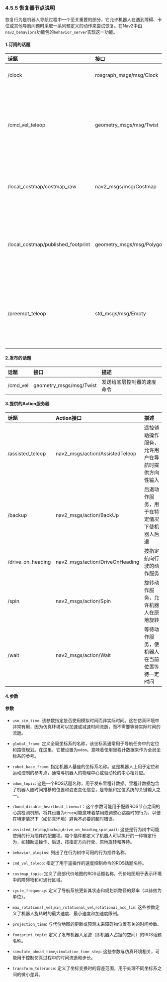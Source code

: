 ### 4.5.5 恢复器节点说明

恢复行为是机器人导航过程中一个至关重要的部分，它允许机器人在遇到障碍、卡住或其他导航问题时采取一系列预定义的动作来尝试恢复。在Nav2中由`nav2_behaviors`功能包的`behavior_server`实现这一功能。

#### 1.订阅的话题

| 话题 | 接口 | 描述 |
| :--- | :--- | :--- |
| /clock | rosgraph\_msgs/msg/Clock | ROS系统时间 |
| /cmd\_vel\_teleop | geometry\_msgs/msg/Twist | 遥操作命令，用于控制机器人的线性和角速度 |
| /local\_costmap/costmap\_raw | nav2\_msgs/msg/Costmap | 局部代价地图的原始数据 |
| /local\_costmap/published\_footprint | geometry\_msgs/msg/PolygonStamped | 机器人在局部代价地图中的已发布足迹 |
| /preempt\_teleop | std\_msgs/msg/Empty | 遥操作抢占信号，用于中断当前遥操作 |

#### 2.发布的话题

| 话题 | 接口 | 描述 |
| :--- | :--- | :--- |
| /cmd\_vel | geometry\_msgs/msg/Twist | 发送给底层控制器的速度命令 |

#### 3.提供的Action服务器

| 话题 | Action接口 | 描述 |
| :--- | :--- | :--- |
| /assisted\_teleop | nav2\_msgs/action/AssistedTeleop | 遥控辅助操作服务，允许用户在导航时提供方向性输入 |
| /backup | nav2\_msgs/action/BackUp | 后退动作服务，用于在特定情况下使机器人后退 |
| /drive\_on\_heading | nav2\_msgs/action/DriveOnHeading | 按指定航向行驶的动作服务 |
| /spin | nav2\_msgs/action/Spin | 旋转动作服务，允许机器人在原地旋转 |
| /wait | nav2\_msgs/action/Wait | 等待动作服务，使机器人在当前位置等待一定时间 |

#### 4.参数

#### 参数

* `use_sim_time`: 该参数指定是否使用模拟时间而非实际时间。这在仿真环境中非常有用，因为仿真环境可以加速或减速时间流逝，而不需要等待实际时间的流逝。

* `global_frame`: 定义全局坐标系的名称，该坐标系通常用于导航任务中的定位和路径规划。在这里，它被设置为`odom`，意味着使用里程计数据来作为全局坐标系的参考。

* `robot_base_frame`: 指定机器人基座的坐标系名称。这是机器人上用于定位和运动控制的参考点，通常与机器人的物理中心或驱动轮的中心相对应。

* `odom_topic`: 这是一个ROS话题名称，用于发布里程计数据。里程计数据包含了机器人随时间推移的位置和姿态变化信息，是导航和定位系统的关键输入之一。

* `/bond_disable_heartbeat_timeout`：这个参数可能用于配置ROS节点之间的心跳检测机制。将其设置为`true`可能意味着禁用或调整心跳超时的行为，以便在特定情况下（如仿真环境）避免不必要的超时错误。

* `assisted_teleop`,`backup`,`drive_on_heading`,`spin`,`wait`: 这些是行为树中可能使用的行为插件的配置项。每个插件都定义了机器人可以执行的一种特定行为，如辅助遥操作、后退、按指定方向行驶、原地旋转和等待。

* `behavior_plugins`: 列出了在行为树中可用的行为插件名称。

* `cmd_vel_teleop`: 指定了用于遥操作的速度控制命令的ROS话题名称。

* `costmap_topic`: 定义了局部代价地图的ROS话题名称，代价地图用于表示环境中的障碍物和可通行区域。

* `cycle_frequency`: 定义了导航系统更新其状态和规划新路径的频率（以赫兹为单位）。

* `max_rotational_vel`,`min_rotational_vel`,`rotational_acc_lim`: 这些参数定义了机器人旋转时的最大速度、最小速度和加速度限制。

* `projection_time`: 与代价地图的更新或预测未来障碍物位置有关的时间参数。

* `footprint_topic`: 定义了发布机器人足迹（即机器人占据的空间）的ROS话题名称。

* `simulate_ahead_time`,`simulation_time_step`: 这些参数与仿真环境相关，可能用于控制仿真过程中的时间流逝和步长。

* `transform_tolerance`: 定义了坐标变换时的容差范围，用于处理不同坐标系之间的微小差异。



